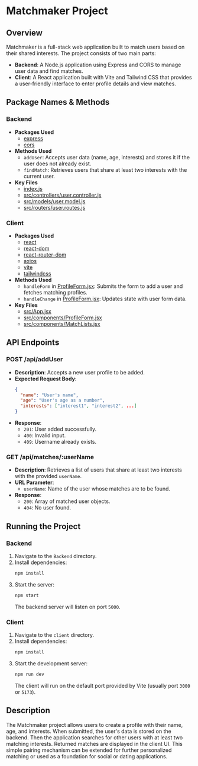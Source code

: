 # Matchmaker Project

## Overview
Matchmaker is a full-stack web application built to match users based on their shared interests. The project consists of two main parts:

- **Backend**: A Node.js application using Express and CORS to manage user data and find matches.
- **Client**: A React application built with Vite and Tailwind CSS that provides a user-friendly interface to enter profile details and view matches.

## Package Names & Methods

### Backend
- **Packages Used**
  - [express](https://expressjs.com/)
  - [cors](https://www.npmjs.com/package/cors)
- **Methods Used**
  - `addUser`: Accepts user data (name, age, interests) and stores it if the user does not already exist.
  - `findMatch`: Retrieves users that share at least two interests with the current user.
- **Key Files**
  - [index.js](Backend/index.js)
  - [src/controllers/user.controller.js](Backend/src/controllers/user.controller.js)
  - [src/models/user.model.js](Backend/src/models/user.model.js)
  - [src/routers/user.routes.js](Backend/src/routers/user.routes.js)

### Client
- **Packages Used**
  - [react](https://reactjs.org/)
  - [react-dom](https://reactjs.org/docs/react-dom.html)
  - [react-router-dom](https://reactrouter.com/)
  - [axios](https://axios-http.com/)
  - [vite](https://vitejs.dev/)
  - [tailwindcss](https://tailwindcss.com/)
- **Methods Used**
  - `handleForm` in [ProfileForm.jsx](client/src/components/ProfileForm.jsx): Submits the form to add a user and fetches matching profiles.
  - `handleChange` in [ProfileForm.jsx](client/src/components/ProfileForm.jsx): Updates state with user form data.
- **Key Files**
  - [src/App.jsx](client/src/App.jsx)
  - [src/components/ProfileForm.jsx](client/src/components/ProfileForm.jsx)
  - [src/components/MatchLists.jsx](client/src/components/MatchLists.jsx)

## API Endpoints

### POST /api/addUser
- **Description**: Accepts a new user profile to be added.
- **Expected Request Body**:
  ```json
  {
    "name": "User's name",
    "age": "User's age as a number",
    "interests": ["interest1", "interest2", ...]
  }
  ```
- **Response**:
  - `201`: User added successfully.
  - `400`: Invalid input.
  - `409`: Username already exists.

### GET /api/matches/:userName
- **Description**: Retrieves a list of users that share at least two interests with the provided `userName`.
- **URL Parameter**:
  - `userName`: Name of the user whose matches are to be found.
- **Response**:
  - `200`: Array of matched user objects.
  - `404`: No user found.

## Running the Project

### Backend
1. Navigate to the `Backend` directory.
2. Install dependencies:
    ```sh
    npm install
    ```
3. Start the server:
    ```sh
    npm start
    ```
   The backend server will listen on port `5000`.

### Client
1. Navigate to the `client` directory.
2. Install dependencies:
    ```sh
    npm install
    ```
3. Start the development server:
    ```sh
    npm run dev
    ```
   The client will run on the default port provided by Vite (usually port `3000` or `5173`).

## Description
The Matchmaker project allows users to create a profile with their name, age, and interests. When submitted, the user's data is stored on the backend. Then the application searches for other users with at least two matching interests. Returned matches are displayed in the client UI. This simple pairing mechanism can be extended for further personalized matching or used as a foundation for social or dating applications.
